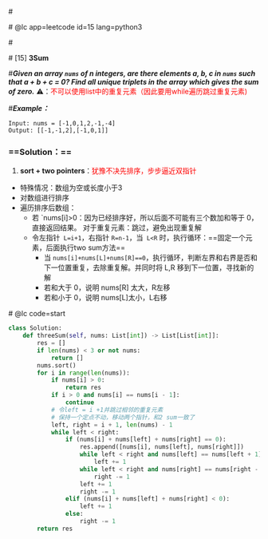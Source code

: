 \#

\# @lc app=leetcode id=15 lang=python3

\#

\# [15] **3Sum**

\#***Given an array `nums` of n integers, are there elements a, b, c in `nums` such that a + b + c = 0? Find all unique triplets in the array which gives the sum of zero.*** ⚠️：<span style="color:red">不可以使用list中的重复元素（因此要用while遍历跳过重复元素)</span>

#***Example：***

```
Input: nums = [-1,0,1,2,-1,-4]
Output: [[-1,-1,2],[-1,0,1]]
```

### ==Solution：==

1. **sort + two pointers**：<span style="color:red">犹豫不决先排序，步步逼近双指针</span>

- 特殊情况：数组为空或长度小于3
- 对数组进行排序
- 遍历排序后数组：
  - 若 `nums[i]>0：因为已经排序好，所以后面不可能有三个数加和等于 0，直接返回结果。
    对于重复元素：跳过，避免出现重复解
  - 令左指针`` L=i+1``，右指针 `R=n-1`，当` L<R` 时，执行循环：==固定一个元素，后面执行two sum方法==
    - 当 `nums[i]+nums[L]+nums[R]==0`，执行循环，判断左界和右界是否和下一位置重复，去除重复解。并同时将 L,R 移到下一位置，寻找新的解
    - 若和大于 0，说明 nums[R] 太大，R左移
    - 若和小于 0，说明 nums[L]太小，L右移

\# @lc code=start

```python
class Solution:
    def threeSum(self, nums: List[int]) -> List[List[int]]:
        res = []
        if len(nums) < 3 or not nums:
            return []
        nums.sort()
        for i in range(len(nums)):
            if nums[i] > 0:
                return res
            if i > 0 and nums[i] == nums[i - 1]:
                continue
            # 令left = i +1并跳过相邻的重复元素
            # 保持一个定点不动，移动两个指针，和2 sum一致了 
            left, right = i + 1, len(nums) - 1
            while left < right:
                if (nums[i] + nums[left] + nums[right] == 0):
                    res.append([nums[i], nums[left], nums[right]])
                    while left < right and nums[left] == nums[left + 1]:
                        left += 1
                    while left < right and nums[right] == nums[right - 1]:
                        right -= 1
                    left += 1
                    right -= 1
                elif (nums[i] + nums[left] + nums[right] < 0):
                    left += 1
                else:
                    right -= 1
        return res
```

